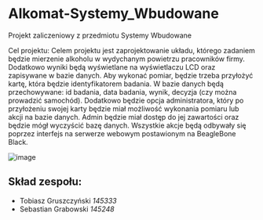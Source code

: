 # Alkomat-Systemy_Wbudowane
Projekt zaliczeniowy z przedmiotu Systemy Wbudowane 

Cel projektu:
Celem projektu jest zaprojektowanie układu, którego zadaniem będzie mierzenie alkoholu w wydychanym 
powietrzu pracowników firmy. Dodatkowo wyniki będą wyświetlane na wyświetlaczu LCD oraz zapisywane 
w bazie danych. Aby wykonać pomiar, będzie trzeba przyłożyć kartę, która będzie identyfikatorem 
badania. W bazie danych będą przechowywane: id badania, data badania, wynik, decyzja (czy można 
prowadzić samochód).
Dodatkowo będzie opcja administratora, który po przyłożeniu swojej karty będzie miał możliwość 
wykonania pomiaru lub akcji na bazie danych. Admin będzie miał dostęp do jej zawartości oraz będzie 
mógł wyczyścić bazę danych. Wszystkie akcje będą odbywały się poprzez interfejs na serwerze webowym 
postawionym na BeagleBone Black.

![image](https://user-images.githubusercontent.com/56175973/160384864-7193b321-e1f7-446f-ae77-ccfecb93d0e3.png)


## Skład zespołu:
- Tobiasz Gruszczyński *145333*
- Sebastian Grabowski *145248*
